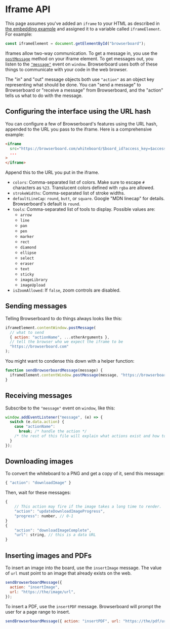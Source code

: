 # Iframe API

This page assumes you've added an `iframe` to your HTML as described in [the embedding example](/embedding.md#example) and assigned it to a variable called `iframeElement`. For example:

```js
const iframeElement = document.getElementById("browserboard");
```

Iframes allow two-way communication. To get a message in, you use the [`postMessage`](https://developer.mozilla.org/en-US/docs/Web/API/Window/postMessage) method on your iframe element. To get messages out, you listen to the [`"message"`](https://developer.mozilla.org/en-US/docs/Web/API/Window/message_event) event on `window`. Browserboard uses both of these things to communicate with your code in the web browser.

The "in" and "out" message objects both use `"action"` as an object key representing what should be done. You can "send a message" to Browserboard or "receive a message" from Browserboard, and the "action" tells us what to do with the message.

## Configuring the interface using the URL hash

You can configure a few of Browserboard's features using the URL hash, appended to the URL you pass to the iframe. Here is a comprehensive example:

```html
<iframe
  src="https://browserboard.com/whiteboard/$board_id?access_key=$access_key#colors=%23f00,%2300f&strokeWidths=2,3,4,20&defaultLineCap=square&tools=line,select&isZoomAllowed=false"
  ...
>
</iframe>
```

Append this to the URL you put in the iframe.

- `colors`: Comma-separated list of colors. Make sure to escape `#` characters as `%23`. Translucent colors defined with `rgba` are allowed.
- `strokeWidths`: Comma-separated list of stroke widths.
- `defaultLineCap`: `round`, `butt`, or `square`. Google "MDN linecap" for details. Browserboard's default is `round`.
- `tools`: Comma-separated list of tools to display. Possible values are:
  - `arrow`
  - `line`
  - `pan`
  - `pen`
  - `marker`
  - `rect`
  - `diamond`
  - `ellipse`
  - `select`
  - `eraser`
  - `text`
  - `sticky`
  - `imageLibrary`
  - `imageUpload`
- `isZoomAllowed`: If `false`, zoom controls are disabled.

## Sending messages

Telling Browserboard to do things always looks like this:

```js
iframeElement.contentWindow.postMessage(
  // what to send
  { action: "actionName", ...otherArguments },
  // tell the browser who we expect the iframe to be
  "https://browserboard.com"
);
```

You might want to condense this down with a helper function:

```js
function sendBrowserboardMessage(message) {
  iframeElement.contentWindow.postMessage(message, "https://browserboard.com");
}
```

## Receiving messages

Subscribe to the `"message"` event on `window`, like this:

```js
window.addEventListener("message", (e) => {
  switch (e.data.action) {
    case "actionName":
      break; /* handle the action */
    /* the rest of this file will explain what actions exist and how to handle them. */
  }
});
```

## Downloading images

To convert the whiteboard to a PNG and get a copy of it, send this message:

```js
{ "action": "downloadImage" }
```

Then, wait for these messages:

```js
{
    // This action may fire if the image takes a long time to render.
    "action": "updateDownloadImageProgress",
    "progress": number, // 0-1
}
{
    "action": "downloadImageComplete",
    "url": string, // this is a data URL
}
```

## Inserting images and PDFs

To insert an image into the board, use the `insertImage` message. The value of `url` must point to an image that already exists on the web.

```js
sendBrowserboardMessage({
  action: "insertImage",
  url: "https://the/image/url",
});
```

To insert a PDF, use the `insertPDF` message. Browserboard will prompt the user for a page range to insert.

```js
sendBrowserboardMessage({ action: "insertPDF", url: "https://the/pdf/url" });
```
